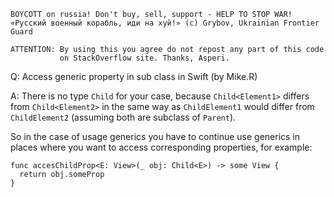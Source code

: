 ```
BOYCOTT on russia! Don't buy, sell, support - HELP TO STOP WAR!
«Русский военный корабль, иди на хуй!» (c) Grybov, Ukrainian Frontier Guard

ATTENTION: By using this you agree do not repost any part of this code
           on StackOverflow site. Thanks, Asperi.
```

Q: Access generic property in sub class in Swift (by Mike.R)

A: There is no type `Child` for your case, because `Child<Element1>` 
differs from `Child<Element2>` in the same way as `ChildElement1` would 
differ from `ChildElement2` (assuming both are subclass of `Parent`).

So in the case of usage generics you have to continue use generics in 
places where you want to access corresponding properties, for example:

```
func accesChildProp<E: View>(_ obj: Child<E>) -> some View {
  return obj.someProp
}
```

